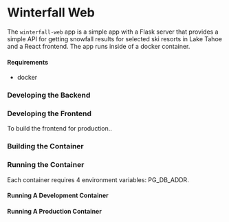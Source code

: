 # Winterfall Web

The `winterfall-web` app is a simple app with a Flask server that provides a simple API for getting snowfall results for selected ski resorts in Lake Tahoe and a React frontend. The app runs inside of a docker container.

#### Requirements
- docker

### Developing the Backend

### Developing the Frontend
To build the frontend for production..

### Building the Container

### Running the Container
Each container requires 4 environment variables: PG_DB_ADDR.

#### Running A Development Container

#### Running A Production Container
